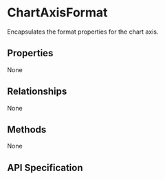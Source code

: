 # ChartAxisFormat

Encapsulates the format properties for the chart axis.

## Properties
None

## Relationships
None

## Methods
None


## API Specification


